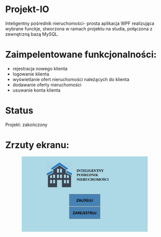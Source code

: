 # Projekt-IO
Inteligentny pośrednik nieruchomości- prosta aplikacja WPF realizująca wybrane funckje, stworzona w ramach projektu na studia, połączona z zewnętrzną bazą MySQL.

# Zaimpelentowane funkcjonalności:
- rejestracja nowego klienta
- logowanie klienta
- wyświetlanie ofert nieruchomości należących do klienta
- dodawanie oferty nieruchomości
- usuwanie konta klienta

# Status
Projekt: zakończony

# Zrzuty ekranu:
<div align="center">
    <img src="glowna.jpg" width="400px"</img> 
</div>


